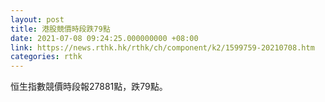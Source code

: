 ```yaml
---
layout: post
title: 港股競價時段跌79點
date: 2021-07-08 09:24:25.000000000 +08:00
link: https://news.rthk.hk/rthk/ch/component/k2/1599759-20210708.htm
categories: rthk
---
```


恒生指數競價時段報27881點，跌79點。
